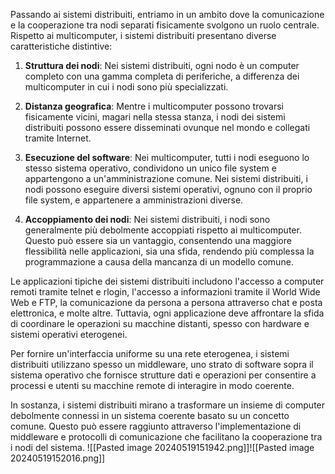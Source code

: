 Passando ai sistemi distribuiti, entriamo in un ambito dove la comunicazione e la cooperazione tra nodi separati fisicamente svolgono un ruolo centrale. Rispetto ai multicomputer, i sistemi distribuiti presentano diverse caratteristiche distintive:

1. **Struttura dei nodi**: Nei sistemi distribuiti, ogni nodo è un computer completo con una gamma completa di periferiche, a differenza dei multicomputer in cui i nodi sono più specializzati.

2. **Distanza geografica**: Mentre i multicomputer possono trovarsi fisicamente vicini, magari nella stessa stanza, i nodi dei sistemi distribuiti possono essere disseminati ovunque nel mondo e collegati tramite Internet.

3. **Esecuzione del software**: Nei multicomputer, tutti i nodi eseguono lo stesso sistema operativo, condividono un unico file system e appartengono a un'amministrazione comune. Nei sistemi distribuiti, i nodi possono eseguire diversi sistemi operativi, ognuno con il proprio file system, e appartenere a amministrazioni diverse.

4. **Accoppiamento dei nodi**: Nei sistemi distribuiti, i nodi sono generalmente più debolmente accoppiati rispetto ai multicomputer. Questo può essere sia un vantaggio, consentendo una maggiore flessibilità nelle applicazioni, sia una sfida, rendendo più complessa la programmazione a causa della mancanza di un modello comune.

Le applicazioni tipiche dei sistemi distribuiti includono l'accesso a computer remoti tramite telnet e rlogin, l'accesso a informazioni tramite il World Wide Web e FTP, la comunicazione da persona a persona attraverso chat e posta elettronica, e molte altre. Tuttavia, ogni applicazione deve affrontare la sfida di coordinare le operazioni su macchine distanti, spesso con hardware e sistemi operativi eterogenei.

Per fornire un'interfaccia uniforme su una rete eterogenea, i sistemi distribuiti utilizzano spesso un middleware, uno strato di software sopra il sistema operativo che fornisce strutture dati e operazioni per consentire a processi e utenti su macchine remote di interagire in modo coerente.

In sostanza, i sistemi distribuiti mirano a trasformare un insieme di computer debolmente connessi in un sistema coerente basato su un concetto comune. Questo può essere raggiunto attraverso l'implementazione di middleware e protocolli di comunicazione che facilitano la cooperazione tra i nodi del sistema.
![[Pasted image 20240519151942.png]]![[Pasted image 20240519152016.png]]